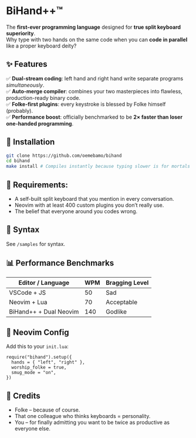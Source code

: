 # BiHand++™

The **first-ever programming language** designed for **true split keyboard superiority**.  
Why type with two hands on the same code when you can **code in parallel** like a proper keyboard deity?

## ✨ Features

✅ **Dual-stream coding**: left hand and right hand write separate programs *simultaneously*.  
✅ **Auto-merge compiler**: combines your two masterpieces into flawless, production-ready binary code.  
✅ **Folke-first plugins**: every keystroke is blessed by Folke himself (probably).  
✅ **Performance boost**: officially benchmarked to be **2× faster than loser one-handed programming**.

## 🚀 Installation

```bash
git clone https://github.com/oemebamo/bihand
cd bihand
make install # Compiles instantly because typing slower is for mortals
```

## 🧱 Requirements:

- A self-built split keyboard that you mention in every conversation.
- Neovim with at least 400 custom plugins you don’t really use.
- The belief that everyone around you codes wrong.

## 🧠 Syntax
See `/samples` for syntax.

## 📊 Performance Benchmarks

| Editor / Language    | WPM | Bragging Level |
| -------- | ------- | ------- |
| VSCode + JS  | 50    | Sad |
| Neovim + Lua | 70     | Acceptable |
| BiHand++ + Dual Neovim    | 140    | Godlike |

## 🔌 Neovim Config
Add this to your `init.lua`:

```
require("bihand").setup({
  hands = { "left", "right" },
  worship_folke = true,
  smug_mode = "on",
})
```

## 🙏 Credits

- Folke – because of course.
- That one colleague who thinks keyboards = personality.
- You – for finally admitting you want to be twice as productive as everyone else.